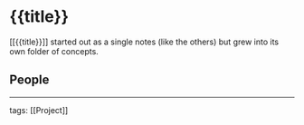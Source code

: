 # {{title}}

[[{{title}}]] started out as a single notes (like the others) but grew into its own folder of concepts.

## People

---

tags: [[Project]]